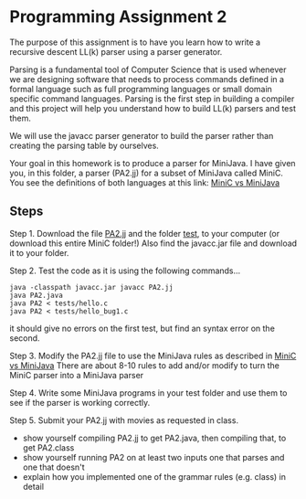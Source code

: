 # Programming Assignment 2
The purpose of this assignment is to have you learn how to write a recursive descent LL(k) parser 
using a parser generator. 

Parsing is a fundamental tool of Computer Science that is used whenever we are designing software that
needs to process commands defined in a formal language such as full programming languages or small
domain specific command languages.  Parsing is the first step in building a compiler and this project
will help you understand how to build LL(k) parsers and test them.  

We will use the javacc parser generator to build the parser rather than creating the parsing table by ourselves.

Your goal in this homework is to produce a parser for MiniJava.
I have given you, in this folder, a parser (PA2.jj) for a subset of MiniJava called MiniC.
You see the definitions of both languages at this link: [MiniC vs MiniJava](../MiniCvsMiniJava.md)

## Steps
Step 1. Download the file [PA2.jj](./PA2.jj) and the folder [test](./test), to your computer (or download this entire MiniC folder!)
Also find the javacc.jar file and download it to your folder.

Step 2. Test the code as it is using the following commands...
```
java -classpath javacc.jar javacc PA2.jj
java PA2.java
java PA2 < tests/hello.c
java PA2 < tests/hello_bug1.c
```
it should give no errors on the first test, but find an syntax error on the second.

Step 3. Modify the PA2.jj file to use the MiniJava rules as described in [MiniC vs MiniJava](./MiniCvsMiniJava.md)
There are about 8-10 rules to add and/or modify to turn the MiniC parser into a MiniJava parser

Step 4. Write some MiniJava programs in your test folder and use them to see if the parser is working correctly.

Step 5. Submit your PA2.jj with movies as requested in class.
 * show yourself compiling PA2.jj to get PA2.java, then compiling that, to get PA2.class
 * show yourself running PA2 on at least two inputs one that parses and one that doesn't
 * explain how you implemented one of the grammar rules (e.g. class) in detail




